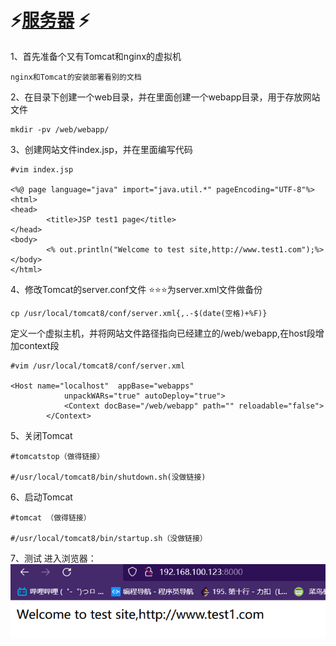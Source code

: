 # :zap:[服务器](https://www.cnblogs.com/wml3030/p/15320945.html) :zap: 

1、首先准备个又有Tomcat和nginx的虚拟机

    nginx和Tomcat的安装部署看别的文档
2、在目录下创建一个web目录，并在里面创建一个webapp目录，用于存放网站文件

    mkdir -pv /web/webapp/
3、创建网站文件index.jsp，并在里面编写代码

    #vim index.jsp

    <%@ page language="java" import="java.util.*" pageEncoding="UTF-8"%>
    <html>
    <head>
            <title>JSP test1 page</title>
    </head>
    <body>
            <% out.println("Welcome to test site,http://www.test1.com");%>
    </body>
    </html>
4、修改Tomcat的server.conf文件
:star::star::star:为server.xml文件做备份 

    cp /usr/local/tomcat8/conf/server.xml{,.-$(date(空格)+%F)}
定义一个虚拟主机，并将网站文件路径指向已经建立的/web/webapp,在host段增加context段

    #vim /usr/local/tomcat8/conf/server.xml

    <Host name="localhost"  appBase="webapps"
                unpackWARs="true" autoDeploy="true">
                <Context docBase="/web/webapp" path="" reloadable="false">
            </Context>
5、关闭Tomcat

    #tomcatstop（做得链接）

    #/usr/local/tomcat8/bin/shutdown.sh(没做链接)

6、启动Tomcat

    #tomcat （做得链接）

    #/usr/local/tomcat8/bin/startup.sh（没做链接）
7、测试
进入浏览器：
![](image/2022-11-20-22-46-30.png)
